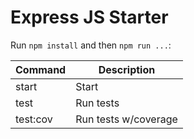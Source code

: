 # Express JS Starter


Run `npm install` and then `npm run ...`:

| Command     | Description          |
|-------------|----------------------|
| start       | Start                |
| test        | Run tests            |
| test:cov    | Run tests w/coverage |
